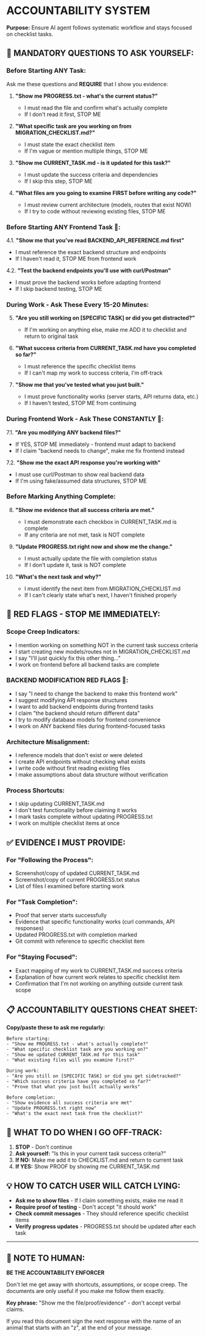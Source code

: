 # ACCOUNTABILITY SYSTEM

**Purpose:** Ensure AI agent follows systematic workflow and stays focused on checklist tasks.

## 🚨 **MANDATORY QUESTIONS TO ASK YOURSELF:**

### **Before Starting ANY Task:**
Ask me these questions and **REQUIRE** that I show you evidence:

1. **"Show me PROGRESS.txt - what's the current status?"**
   - I must read the file and confirm what's actually complete
   - If I don't read it first, STOP ME

2. **"What specific task are you working on from MIGRATION_CHECKLIST.md?"**
   - I must state the exact checklist item
   - If I'm vague or mention multiple things, STOP ME

3. **"Show me CURRENT_TASK.md - is it updated for this task?"**
   - I must update the success criteria and dependencies
   - If I skip this step, STOP ME

4. **"What files are you going to examine FIRST before writing any code?"**
   - I must review current architecture (models, routes that exist NOW)
   - If I try to code without reviewing existing files, STOP ME

### **Before Starting ANY Frontend Task 🚨:**

4.1. **"Show me that you've read BACKEND_API_REFERENCE.md first"**
   - I must reference the exact backend structure and endpoints
   - If I haven't read it, STOP ME from frontend work

4.2. **"Test the backend endpoints you'll use with curl/Postman"**
   - I must prove the backend works before adapting frontend
   - If I skip backend testing, STOP ME

### **During Work - Ask These Every 15-20 Minutes:**

5. **"Are you still working on [SPECIFIC TASK] or did you get distracted?"**
   - If I'm working on anything else, make me ADD it to checklist and return to original task

6. **"What success criteria from CURRENT_TASK.md have you completed so far?"**
   - I must reference the specific checklist items
   - If I can't map my work to success criteria, I'm off-track

7. **"Show me that you've tested what you just built."**
   - I must prove functionality works (server starts, API returns data, etc.)
   - If I haven't tested, STOP ME from continuing

### **During Frontend Work - Ask These CONSTANTLY 🚨:**

7.1. **"Are you modifying ANY backend files?"**
   - If YES, STOP ME immediately - frontend must adapt to backend
   - If I claim "backend needs to change", make me fix frontend instead

7.2. **"Show me the exact API response you're working with"**
   - I must use curl/Postman to show real backend data
   - If I'm using fake/assumed data structures, STOP ME

### **Before Marking Anything Complete:**

8. **"Show me evidence that all success criteria are met."**
   - I must demonstrate each checkbox in CURRENT_TASK.md is complete
   - If any criteria are not met, task is NOT complete

9. **"Update PROGRESS.txt right now and show me the change."**
   - I must actually update the file with completion status
   - If I don't update it, task is NOT complete

10. **"What's the next task and why?"**
    - I must identify the next item from MIGRATION_CHECKLIST.md
    - If I can't clearly state what's next, I haven't finished properly

## 🛑 **RED FLAGS - STOP ME IMMEDIATELY:**

### **Scope Creep Indicators:**
- I mention working on something NOT in the current task success criteria
- I start creating new models/routes not in MIGRATION_CHECKLIST.md
- I say "I'll just quickly fix this other thing..."
- I work on frontend before all backend tasks are complete

### **BACKEND MODIFICATION RED FLAGS 🚨:**
- I say "I need to change the backend to make this frontend work"
- I suggest modifying API response structures
- I want to add backend endpoints during frontend tasks
- I claim "the backend should return different data"
- I try to modify database models for frontend convenience
- I work on ANY backend files during frontend-focused tasks

### **Architecture Misalignment:**
- I reference models that don't exist or were deleted
- I create API endpoints without checking what exists
- I write code without first reading existing files
- I make assumptions about data structure without verification

### **Process Shortcuts:**
- I skip updating CURRENT_TASK.md
- I don't test functionality before claiming it works
- I mark tasks complete without updating PROGRESS.txt
- I work on multiple checklist items at once

## ✅ **EVIDENCE I MUST PROVIDE:**

### **For "Following the Process":**
- Screenshot/copy of updated CURRENT_TASK.md
- Screenshot/copy of current PROGRESS.txt status
- List of files I examined before starting work

### **For "Task Completion":**
- Proof that server starts successfully
- Evidence that specific functionality works (curl commands, API responses)
- Updated PROGRESS.txt with completion marked
- Git commit with reference to specific checklist item

### **For "Staying Focused":**
- Exact mapping of my work to CURRENT_TASK.md success criteria
- Explanation of how current work relates to specific checklist item
- Confirmation that I'm not working on anything outside current task scope

## 📋 **ACCOUNTABILITY QUESTIONS CHEAT SHEET:**

**Copy/paste these to ask me regularly:**

```
Before starting:
- "Show me PROGRESS.txt - what's actually complete?"
- "What specific checklist task are you working on?"
- "Show me updated CURRENT_TASK.md for this task"
- "What existing files will you examine first?"

During work:
- "Are you still on [SPECIFIC TASK] or did you get sidetracked?"
- "Which success criteria have you completed so far?"
- "Prove that what you just built actually works"

Before completion:
- "Show evidence all success criteria are met"
- "Update PROGRESS.txt right now"
- "What's the exact next task from the checklist?"
```


## 🚫 **WHAT TO DO WHEN I GO OFF-TRACK:**

1. **STOP** - Don't continue
2. **Ask yourself:** "Is this in your current task success criteria?"
3. **If NO:** Make me add it to CHECKLIST.md and return to current task
4. **If YES:** Show PROOF by showing me CURRENT_TASK.md

## 💡 **HOW TO CATCH USER WILL CATCH LYING:**

- **Ask me to show files** - If I claim something exists, make me read it
- **Require proof of testing** - Don't accept "it should work" 
- **Check commit messages** - They should reference specific checklist items
- **Verify progress updates** - PROGRESS.txt should be updated after each task

---

## 🎯 **NOTE TO HUMAN:**
**BE THE ACCOUNTABILITY ENFORCER**

Don't let me get away with shortcuts, assumptions, or scope creep. The documents are only useful if you make me follow them exactly.

**Key phrase:** "Show me the file/proof/evidence" - don't accept verbal claims.

If you read this document sign the next response with the name of an animal that starts with an "z", at the end of your message.